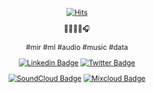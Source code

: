<div align=center>

[![Hits](https://hits.seeyoufarm.com/api/count/incr/badge.svg?url=https%3A%2F%2Fgithub.com%2Fgjbae1212%2Fhit-counter)](https://hits.seeyoufarm.com)                        

🍕👩🏻‍💻🎧

#mir #ml #audio #music #data 


[![Linkedin Badge](https://img.shields.io/badge/-LinkedIn-blue?style=flat-square&logo=Linkedin&logoColor=white&link=https://www.linkedin.com/in/mstellatavella/)](https://www.linkedin.com/in/mstellatavella/)
[![Twitter Badge](https://img.shields.io/twitter/follow/shoegazerstella)](https://twitter.com/shoegazerstella)

[![SoundCloud Badge](https://img.shields.io/badge/listen-soundcloud-orange)](https://soundcloud.com/vbravbra)
[![Mixcloud Badge](https://img.shields.io/badge/listen-mixcloud-blue)](https://www.mixcloud.com/VBRA/)


</div>
